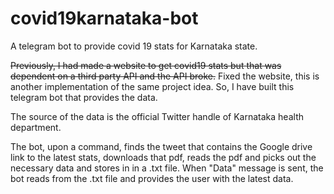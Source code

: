 # covid19karnataka-bot
A telegram bot to provide covid 19 stats for Karnataka state.


~~Previously, I had made a website to get covid19 stats but that was dependent on a third party API and the API broke.~~ Fixed the website, this is another implementation of the same project idea.
So, I have built this telegram bot that provides the data.

The source of the data is the official Twitter handle of Karnataka health department.

The bot, upon a command, finds the tweet that contains the Google drive link to the latest stats, downloads that pdf, reads the pdf and picks out the necessary data and stores in in a .txt file. 
When "Data" message is sent, the bot reads from the .txt file and provides the user with the latest data.
